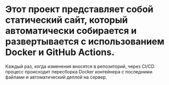 # Этот проект представляет собой статический сайт, который автоматически собирается и развертывается с использованием Docker и GitHub Actions. 
Каждый раз, когда изменения вносятся в репозиторий, через CI/CD процесс происходит пересборка Docker контейнера с последними файлами и автоматический деплой на сервер.